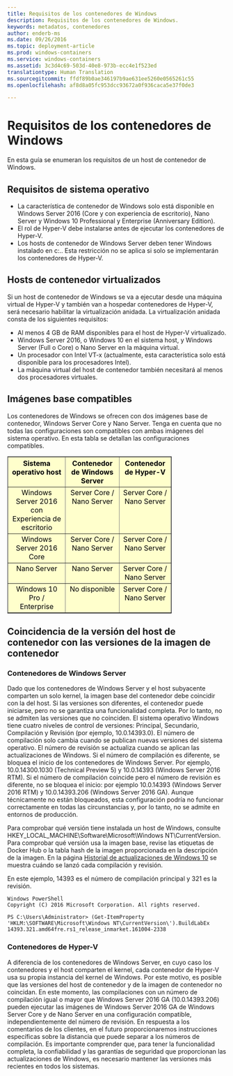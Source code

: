```yaml
---
title: Requisitos de los contenedores de Windows
description: Requisitos de los contenedores de Windows.
keywords: metadatos, contenedores
author: enderb-ms
ms.date: 09/26/2016
ms.topic: deployment-article
ms.prod: windows-containers
ms.service: windows-containers
ms.assetid: 3c3d4c69-503d-40e8-973b-ecc4e1f523ed
translationtype: Human Translation
ms.sourcegitcommit: ffdf89b0ae346197b9ae631ee5260e0565261c55
ms.openlocfilehash: af8d8a05fc953dcc93672a0f936caca5e37f0de3

---
```


# Requisitos de los contenedores de Windows

En esta guía se enumeran los requisitos de un host de contenedor de Windows.

## Requisitos de sistema operativo

- La característica de contenedor de Windows solo está disponible en Windows Server 2016 (Core y con experiencia de escritorio), Nano Server y Windows 10 Professional y Enterprise (Anniversary Edition).
- El rol de Hyper-V debe instalarse antes de ejecutar los contenedores de Hyper-V.
- Los hosts de contenedor de Windows Server deben tener Windows instalado en c:\.. Esta restricción no se aplica si solo se implementarán los contenedores de Hyper-V.

## Hosts de contenedor virtualizados

Si un host de contenedor de Windows se va a ejecutar desde una máquina virtual de Hyper-V y también van a hospedar contenedores de Hyper-V, será necesario habilitar la virtualización anidada. La virtualización anidada consta de los siguientes requisitos:

- Al menos 4 GB de RAM disponibles para el host de Hyper-V virtualizado.
- Windows Server 2016, o Windows 10 en el sistema host, y Windows Server (Full o Core) o Nano Server en la máquina virtual.
- Un procesador con Intel VT-x (actualmente, esta característica solo está disponible para los procesadores Intel).
- La máquina virtual del host de contenedor también necesitará al menos dos procesadores virtuales.

## Imágenes base compatibles

Los contenedores de Windows se ofrecen con dos imágenes base de contenedor, Windows Server Core y Nano Server. Tenga en cuenta que no todas las configuraciones son compatibles con ambas imágenes del sistema operativo. En esta tabla se detallan las configuraciones compatibles.

<table border="1" style="background-color:FFFFCC;border-collapse:collapse;border:1px solid FFCC00;color:000000;width:75%" cellpadding="5" cellspacing="5">
<thead>
<tr valign="top">
<th><center>Sistema operativo host</center></th>
<th><center>Contenedor de Windows Server</center></th>
<th><center>Contenedor de Hyper-V</center></th>
</tr>
</thead>
<tbody>
<tr valign="top">
<td><center>Windows Server 2016 con Experiencia de escritorio</center></td>
<td><center>Server Core / Nano Server</center></td>
<td><center>Server Core / Nano Server</center></td>
</tr>
<tr valign="top">
<td><center>Windows Server 2016 Core</center></td>
<td><center>Server Core / Nano Server</center></td>
<td><center>Server Core / Nano Server</center></td>
</tr>
<tr valign="top">
<td><center>Nano Server</center></td>
<td><center> Nano Server</center></td>
<td><center>Server Core / Nano Server</center></td>
</tr>
<tr valign="top">
<td><center>Windows 10 Pro / Enterprise</center></td>
<td><center>No disponible</center></td>
<td><center>Server Core / Nano Server</center></td>
</tr>
</tbody>
</table>

## Coincidencia de la versión del host de contenedor con las versiones de la imagen de contenedor
### Contenedores de Windows Server
Dado que los contenedores de Windows Server y el host subyacente comparten un solo kernel, la imagen base del contenedor debe coincidir con la del host.  Si las versiones son diferentes, el contenedor puede iniciarse, pero no se garantiza una funcionalidad completa. Por lo tanto, no se admiten las versiones que no coinciden.  El sistema operativo Windows tiene cuatro niveles de control de versiones: Principal, Secundario, Compilación y Revisión (por ejemplo, 10.0.14393.0). El número de compilación solo cambia cuando se publican nuevas versiones del sistema operativo. El número de revisión se actualiza cuando se aplican las actualizaciones de Windows. Si el número de compilación es diferente, se bloquea el inicio de los contenedores de Windows Server. Por ejemplo, 10.0.14300.1030 (Technical Preview 5) y 10.0.14393 (Windows Server 2016 RTM). Si el número de compilación coincide pero el número de revisión es diferente, no se bloquea el inicio: por ejemplo 10.0.14393 (Windows Server 2016 RTM) y 10.0.14393.206 (Windows Server 2016 GA). Aunque técnicamente no están bloqueados, esta configuración podría no funcionar correctamente en todas las circunstancias y, por lo tanto, no se admite en entornos de producción. 

Para comprobar qué versión tiene instalada un host de Windows, consulte HKEY_LOCAL_MACHINE\Software\Microsoft\Windows NT\CurrentVersion.  Para comprobar qué versión usa la imagen base, revise las etiquetas de Docker Hub o la tabla hash de la imagen proporcionada en la descripción de la imagen.  En la página [Historial de actualizaciones de Windows 10](https://support.microsoft.com/en-us/help/12387/windows-10-update-history) se muestra cuándo se lanzó cada compilación y revisión.

En este ejemplo, 14393 es el número de compilación principal y 321 es la revisión.
```none
Windows PowerShell
Copyright (C) 2016 Microsoft Corporation. All rights reserved.

PS C:\Users\Administrator> (Get-ItemProperty 'HKLM:\SOFTWARE\Microsoft\Windows NT\CurrentVersion\').BuildLabEx
14393.321.amd64fre.rs1_release_inmarket.161004-2338
```

### Contenedores de Hyper-V
A diferencia de los contenedores de Windows Server, en cuyo caso los contenedores y el host comparten el kernel, cada contenedor de Hyper-V usa su propia instancia del kernel de Windows.  Por este motivo, es posible que las versiones del host de contenedor y de la imagen de contenedor no coincidan.  En este momento, las compilaciones con un número de compilación igual o mayor que Windows Server 2016 GA (10.0.14393.206) pueden ejecutar las imágenes de Windows Server 2016 GA de Windows Server Core y de Nano Server en una configuración compatible, independientemente del número de revisión.  En respuesta a los comentarios de los clientes, en el futuro proporcionaremos instrucciones específicas sobre la distancia que puede separar a los números de compilación.  Es importante comprender que, para tener la funcionalidad completa, la confiabilidad y las garantías de seguridad que proporcionan las actualizaciones de Windows, es necesario mantener las versiones más recientes en todos los sistemas.  


<!--HONumber=Oct16_HO4-->


